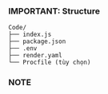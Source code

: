 ### IMPORTANT:  Structure

```
Code/
├── index.js
├── package.json
├── .env
├── render.yaml
└── Procfile (tùy chọn)
```

### NOTE

